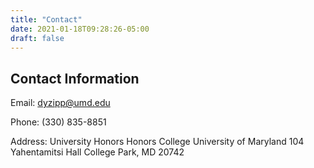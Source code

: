 ```yaml
---
title: "Contact"
date: 2021-01-18T09:28:26-05:00
draft: false
---
```


## Contact Information

Email:  dyzipp@umd.edu

Phone: (330) 835-8851

Address: 
University Honors
Honors College
University of Maryland
104 Yahentamitsi Hall
College Park, MD 20742


